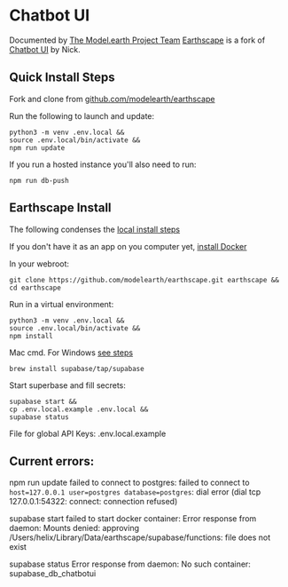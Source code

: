 # Chatbot UI

Documented by [The Model.earth Project Team](/io)
[Earthscape](../) is a fork of [Chatbot UI](https://github.com/mckaywrigley/chatbot-ui) by Nick.  

## Quick Install Steps

Fork and clone from [github.com/modelearth/earthscape](https://github.com/modelearth/earthscape/)

Run the following to launch and update:

	python3 -m venv .env.local &&
	source .env.local/bin/activate &&
	npm run update

If you run a hosted instance you'll also need to run: 

	npm run db-push

## Earthscape Install

The following condenses the [local install steps](https://github.com/modelearth/earthscape/)

If you don't have it as an app on you computer yet, [install Docker](https://docs.docker.com/get-docker/)

In your webroot:

	git clone https://github.com/modelearth/earthscape.git earthscape &&
	cd earthscape

Run in a virtual environment:
<!--
Using .env resulted in: failed to load .env: read .env: is a directory.
So using existing .env*.local from .gitignor for folder named .env.local
-->

	python3 -m venv .env.local &&
	source .env.local/bin/activate &&
	npm install

Mac cmd. For Windows [see steps](https://github.com/modelearth/earthscape/)

	brew install supabase/tap/supabase

Start superbase and fill secrets:

	supabase start &&
	cp .env.local.example .env.local &&
	supabase status


File for global API Keys:
.env.local.example

## Current errors:

npm run update
failed to connect to postgres: failed to connect to `host=127.0.0.1 user=postgres database=postgres`: dial error (dial tcp 127.0.0.1:54322: connect: connection refused)

supabase start
failed to start docker container: Error response from daemon: Mounts denied: approving /Users/helix/Library/Data/earthscape/supabase/functions: file does not exist

supabase status
Error response from daemon: No such container: supabase_db_chatbotui